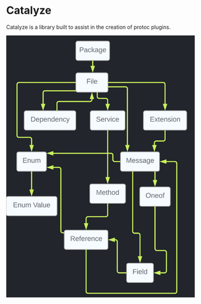 # Catalyze

Catalyze is a library built to assist in the creation of protoc plugins.

<img  alt="simple graph diagram depicting type relations" src="https://github.com/chanced/catalyze/blob/initial-version/media/graph.png?raw=true">
